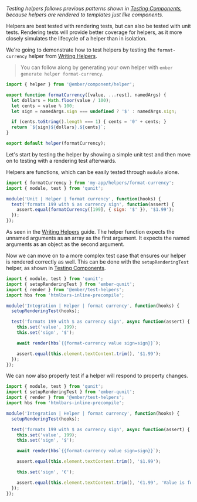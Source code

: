 _Testing helpers follows previous patterns shown in [Testing Components],
because helpers are rendered to templates just like components._

Helpers are best tested with rendering tests, but can also be tested with unit
tests. Rendering tests will provide better coverage for helpers, as it more
closely simulates the lifecycle of a helper than in isolation.

We're going to demonstrate how to test helpers by testing the `format-currency`
helper from [Writing Helpers].

> You can follow along by generating your own helper with `ember generate helper
> format-currency`.

```app/helpers/format-currency.js
import { helper } from '@ember/component/helper';

export function formatCurrency([value, ...rest], namedArgs) {
  let dollars = Math.floor(value / 100);
  let cents = value % 100;
  let sign = namedArgs.sign === undefined ? '$' : namedArgs.sign;

  if (cents.toString().length === 1) { cents = '0' + cents; }
  return `${sign}${dollars}.${cents}`;
}

export default helper(formatCurrency);
```

Let's start by testing the helper by showing a simple unit test and then move on
to testing with a rendering test afterwards.

Helpers are functions, which can be easily tested through `module` alone.

```tests/unit/helpers/format-currency-test.js
import { formatCurrency } from 'my-app/helpers/format-currency';
import { module, test } from 'qunit';

module('Unit | Helper | format currency', function(hooks) {
  test('formats 199 with $ as currency sign', function(assert) {
    assert.equal(formatCurrency([199], { sign: '$' }), '$1.99');
  });
});
```

As seen in the [Writing Helpers] guide. The helper function expects the unnamed
arguments as an array as the first argument. It expects the named arguments as
an object as the second argument.

Now we can move on to a more complex test case that ensures our helper is rendered correctly as well. This can be done
with the `setupRenderingTest` helper, as shown in [Testing Components].

```tests/integration/helpers/format-currency-test.js
import { module, test } from 'qunit';
import { setupRenderingTest } from 'ember-qunit';
import { render } from '@ember/test-helpers';
import hbs from 'htmlbars-inline-precompile';

module('Integration | Helper | format currency', function(hooks) {
  setupRenderingTest(hooks);

  test('formats 199 with $ as currency sign', async function(assert) {
    this.set('value', 199);
    this.set('sign', '$');

    await render(hbs`{{format-currency value sign=sign}}`);

    assert.equal(this.element.textContent.trim(), '$1.99');
  });
});
```

We can now also properly test if a helper will respond to property changes.

```tests/integration/helpers/format-currency-test.js
import { module, test } from 'qunit';
import { setupRenderingTest } from 'ember-qunit';
import { render } from '@ember/test-helpers';
import hbs from 'htmlbars-inline-precompile';

module('Integration | Helper | format currency', function(hooks) {
  setupRenderingTest(hooks);

  test('formats 199 with $ as currency sign', async function(assert) {
    this.set('value', 199);
    this.set('sign', '$');

    await render(hbs`{{format-currency value sign=sign}}`);

    assert.equal(this.element.textContent.trim(), '$1.99');

    this.set('sign', '€');

    assert.equal(this.element.textContent.trim(), '€1.99', 'Value is formatted with €');
  });
});
```

[Testing Components]: ../testing-components/
[Writing Helpers]: ../../templates/writing-helpers/
